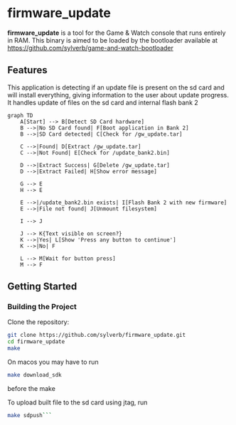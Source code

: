 # firmware_update

**firmware_update** is a tool for the Game & Watch console that runs entirely in RAM. This binary is aimed to be loaded by the bootloader available at https://github.com/sylverb/game-and-watch-bootloader

## Features

This application is detecting if an update file is present on the sd card and will install everything, giving information to the user about update progress. It handles update of files on the sd card and internal flash bank 2

```mermaid
graph TD
    A[Start] --> B[Detect SD Card hardware]
    B -->|No SD Card found| F[Boot application in Bank 2]
    B -->|SD Card detected| C[Check for /gw_update.tar]
    
    C -->|Found| D[Extract /gw_update.tar]
    C -->|Not Found| E[Check for /update_bank2.bin]
    
    D -->|Extract Success| G[Delete /gw_update.tar]
    D -->|Extract Failed| H[Show error message]

    G --> E
    H --> E

    E -->|/update_bank2.bin exists| I[Flash Bank 2 with new firmware]
    E -->|File not found| J[Unmount filesystem]

    I --> J

    J --> K{Text visible on screen?}
    K -->|Yes| L[Show 'Press any button to continue']
    K -->|No| F

    L --> M[Wait for button press]
    M --> F
```

## Getting Started

### Building the Project

Clone the repository:
   ```bash
   git clone https://github.com/sylverb/firmware_update.git
   cd firmware_update
   make
```

On macos you may have to run
   ```bash
   make download_sdk
```
before the make

To upload built file to the sd card using jtag, run
   ```bash
   make sdpush```